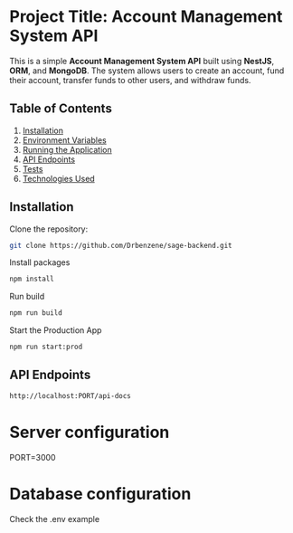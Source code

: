 # Project Title: **Account Management System API**

This is a simple **Account Management System API** built using **NestJS**, **ORM**, and **MongoDB**. The system allows users to create an account, fund their account, transfer funds to other users, and withdraw funds.

## Table of Contents

1. [Installation](#installation)
2. [Environment Variables](#environment-variables)
3. [Running the Application](#running-the-application)
4. [API Endpoints](#api-endpoints)
5. [Tests](#tests)
6. [Technologies Used](#technologies-used)

## Installation

Clone the repository:

```bash
git clone https://github.com/Drbenzene/sage-backend.git
```

Install packages

```bash
npm install
```

Run build

```bash
npm run build
```

Start the Production App

```bash
npm run start:prod
```

## API Endpoints

```bash
http://localhost:PORT/api-docs
```

# Server configuration

PORT=3000

# Database configuration

Check the .env example
